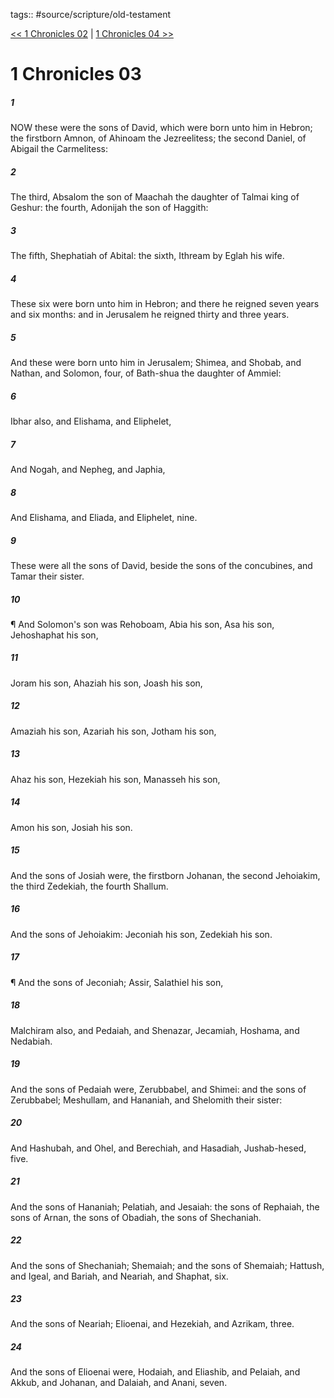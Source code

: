tags:: #source/scripture/old-testament

[<< 1 Chronicles 02](old-testament/13_1_Chronicles/1_Chronicles_02.md) | [1 Chronicles 04 >>](old-testament/13_1_Chronicles/1_Chronicles_04.md)

# 1 Chronicles 03

##### 1

NOW these were the sons of David, which were born unto him in Hebron; the firstborn Amnon, of Ahinoam the Jezreelitess; the second Daniel, of Abigail the Carmelitess:

##### 2

The third, Absalom the son of Maachah the daughter of Talmai king of Geshur: the fourth, Adonijah the son of Haggith:

##### 3

The fifth, Shephatiah of Abital: the sixth, Ithream by Eglah his wife.

##### 4

These six were born unto him in Hebron; and there he reigned seven years and six months: and in Jerusalem he reigned thirty and three years.

##### 5

And these were born unto him in Jerusalem; Shimea, and Shobab, and Nathan, and Solomon, four, of Bath-shua the daughter of Ammiel:

##### 6

Ibhar also, and Elishama, and Eliphelet,

##### 7

And Nogah, and Nepheg, and Japhia,

##### 8

And Elishama, and Eliada, and Eliphelet, nine.

##### 9

These were all the sons of David, beside the sons of the concubines, and Tamar their sister.

##### 10

¶ And Solomon's son was Rehoboam, Abia his son, Asa his son, Jehoshaphat his son,

##### 11

Joram his son, Ahaziah his son, Joash his son,

##### 12

Amaziah his son, Azariah his son, Jotham his son,

##### 13

Ahaz his son, Hezekiah his son, Manasseh his son,

##### 14

Amon his son, Josiah his son.

##### 15

And the sons of Josiah were, the firstborn Johanan, the second Jehoiakim, the third Zedekiah, the fourth Shallum.

##### 16

And the sons of Jehoiakim: Jeconiah his son, Zedekiah his son.

##### 17

¶ And the sons of Jeconiah; Assir, Salathiel his son,

##### 18

Malchiram also, and Pedaiah, and Shenazar, Jecamiah, Hoshama, and Nedabiah.

##### 19

And the sons of Pedaiah were, Zerubbabel, and Shimei: and the sons of Zerubbabel; Meshullam, and Hananiah, and Shelomith their sister:

##### 20

And Hashubah, and Ohel, and Berechiah, and Hasadiah, Jushab-hesed, five.

##### 21

And the sons of Hananiah; Pelatiah, and Jesaiah: the sons of Rephaiah, the sons of Arnan, the sons of Obadiah, the sons of Shechaniah.

##### 22

And the sons of Shechaniah; Shemaiah; and the sons of Shemaiah; Hattush, and Igeal, and Bariah, and Neariah, and Shaphat, six.

##### 23

And the sons of Neariah; Elioenai, and Hezekiah, and Azrikam, three.

##### 24

And the sons of Elioenai were, Hodaiah, and Eliashib, and Pelaiah, and Akkub, and Johanan, and Dalaiah, and Anani, seven.
